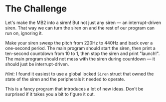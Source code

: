 # The Challenge

Let's make the MB2 into a siren! But not just any siren — an
interrupt-driven siren. That way we can turn the siren on
and the rest of our program can run on, ignoring it.

Make your siren sweep the pitch from 220Hz to 440Hz and back
over a one-second period. The main program should start the
siren, then print a ten-second countdown from 10 to 1, then
stop the siren and print "launch!". The main program should
not mess with the siren during countdown — it should just be
interrupt-driven.

*Hint:* I found it easiest to use a global locked `Siren`
struct that owned the state of the siren and the peripherals
it needed to operate.

This is a fancy program that introduces a lot of new
ideas. Don't be surprised if it takes you a bit to figure it
out.
